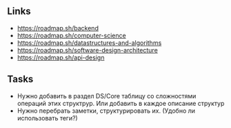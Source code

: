 ## Links

- https://roadmap.sh/backend
- https://roadmap.sh/computer-science
- https://roadmap.sh/datastructures-and-algorithms
- https://roadmap.sh/software-design-architecture
- https://roadmap.sh/api-design

## Tasks

- Нужно добавить в раздел DS/Core таблицу со сложностями операций этих структрур. Или добавить в каждое описание структур
- Нужно перебрать заметки, структурировать их. (Удобно ли использовать теги?)
